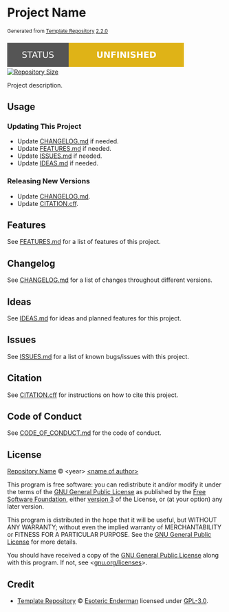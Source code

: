 # Project Name

<sup>Generated from [Template Repository](https://github.com/esoterictemplates/template) [2.2.0](https://github.com/esoterictemplates/template/tree/2.2.0)</sup>

[![Project Status: Unfinished](../assets/images/badges/status/unfinished.svg)](./) [![Repository Size](https://img.shields.io/github/repo-size/author/project?style=for-the-badge&logo=git&label=Repository%20size)](./)

Project description.

## Usage

### Updating This Project

- Update [CHANGELOG.md](CHANGELOG.md) if needed.
- Update [FEATURES.md](FEATURES.md) if needed.
- Update [ISSUES.md](ISSUES.md) if needed.
- Update [IDEAS.md](IDEAS.md) if needed.

### Releasing New Versions

- Update [CHANGELOG.md](CHANGELOG.md).
- Update [CITATION.cff](../CITATION.cff).

## Features

See [FEATURES.md](FEATURES.md) for a list of features of this project.

## Changelog

See [CHANGELOG.md](CHANGELOG.md) for a list of changes throughout different versions.

## Ideas

See [IDEAS.md](IDEAS.md) for ideas and planned features for this project.

## Issues

See [ISSUES.md](ISSUES.md) for a list of known bugs/issues with this project.

## Citation

See [CITATION.cff](../CITATION.cff) for instructions on how to cite this project.

## Code of Conduct

See [CODE_OF_CONDUCT.md](CODE_OF_CONDUCT.md) for the code of conduct.

## License

[Repository Name](./) &copy; \<year> [\<name of author>](https://author.xyz)

This program is free software: you can redistribute it and/or modify it under the terms of the [GNU General Public License](LICENSE) as published by the [Free Software Foundation](https://www.fsf.org/), either [version 3](LICENSE) of the License, or (at your option) any later version.

This program is distributed in the hope that it will be useful, but WITHOUT ANY WARRANTY; without even the implied warranty of MERCHANTABILITY or FITNESS FOR A PARTICULAR PURPOSE. See the [GNU General Public License](LICENSE) for more details.

You should have received a copy of the [GNU General Public License](LICENSE) along with this program. If not, see <[gnu.org/licenses](https://www.gnu.org/licenses/)>.

## Credit

- [Template Repository][template] &copy; [Esoteric Enderman][template-author] licensed under [GPL-3.0][gpl-3.0].

[template]: https://github.com/esoterictemplates/template
[template-author]: https://enderman.dev

[gpl-3.0]: LICENSE